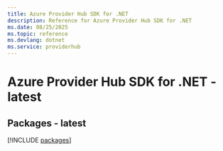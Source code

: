 ```yaml
---
title: Azure Provider Hub SDK for .NET
description: Reference for Azure Provider Hub SDK for .NET
ms.date: 08/25/2025
ms.topic: reference
ms.devlang: dotnet
ms.service: providerhub
---
```

# Azure Provider Hub SDK for .NET - latest
## Packages - latest
[!INCLUDE [packages](provider-hub-index.md)]